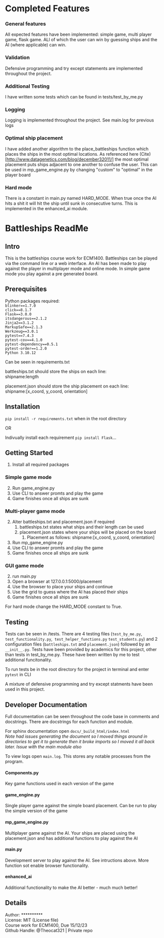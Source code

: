 # Completed Features

### General features
All expected features have been implemented: simple game, multi player game, flask game. ALl of which the user can win by guessing ships and the AI (where applicable) can win. 

### Validation
Defensive programming and try except statements are implemented throughout the project.

### Additional Testing
I have written some tests which can be found in tests/test_by_me.py

### Logging
Logging is implemented throughout the project. See main.log for previous logs

### Optimal ship placement
I have added another algorithm to the place_battleships function which places the ships in the most optimal locations. As referenced here (Cite)[http://www.datagenetics.com/blog/december32011/] the most optimal placement puts ships adjacent to one another to confuse the user. This can be used in mp_game_engine.py by changing "custom" to "optimal" in the player board

### Hard mode
There is a constant in main.py named HARD_MODE. When true once the AI hits a shit it will hit the ship until sunk in consecutive turns. This is implemented in the enhanced_ai module.

# Battleships ReadMe

## Intro
This is the battleships course work for ECM1400. Battleships can be played via the command line or a web interface. An AI has been made to play against the player in multiplayer mode and online mode. In simple game mode you play against a pre generated board. 

## Prerequisites

Python packages required:<br>
`blinker==1.7.0` <br>
`click==8.1.7`<br>
`Flask==3.0.0`<br>
`itsdangerous==2.1.2` <br>
`Jinja2==3.1.2`<br>
`MarkupSafe==2.1.3`<br>
`Werkzeug==3.0.1`<br>
`pytest==7.4.3`<br>
`pytest-cov==4.1.0`<br>
`pytest-dependency==0.5.1`<br>
`pytest-order==1.2.0`<br>
`Python 3.10.12`

Can be seen in requirements.txt

battleships.txt should store the ships on each line:<br>
shipname:length

placement.json should store the ship placement on each line:<br>
shipname:[x_coord, y_coord, orientation] 

## Installation

`pip install -r requirements.txt` when in the root directory

OR

Indivually install each requirement
`pip install Flask`...

## Getting Started
1. Install all required packages

### Simple game mode
2. Run game_engine.py
3. Use CLI to answer promts and play the game
4. Game finishes once all ships are sunk

### Multi-player game mode
2. Alter battleships.txt and placement.json if required
    1. battleships.txt states what ships and their length can be used
    2. placement.json states where your ships will be placed on the board
        1. Placement as follows: shipname:[x_coord, y_coord, orientation]
3. Run mp_game_engine.py
4. Use CLI to answer promts and play the game
5. Game finishes once all ships are sunk

### GUI game mode
2. run main.py
3. Open a browser at 127.0.0.1:5000/placement
4. Use the browser to place your ships and continue
5. Use the grid to guess where the AI has placed their ships
6. Game finishes once all ships are sunk

For hard mode change the HARD_MODE constant to True.

## Testing
Tests can be seen in /tests. There are 4 testing files (`test_by_me.py`, `test_functionality.py`,` test_helper_functions.py` `test_students.py`) and 2 configuration files (`battleships.txt` and `placement.json`) followed by an `__init__.py`. Tests have been provided by academics for this project, other than tests in test_by_me.py. These have been written by me to test additional funcitonality. 

To run tests be in the root directory for the project in terminal and enter `pytest` in CLI

A mixture of defensive programming and try except statments have been used in this project. 

## Developer Documentation
Full documentation can be seen throughout the code base in comments and docstrings. There are docstrings for each function and module. 

For sphinx documentation open `docs/_build_html/index.html`<br>
*Note had issues generating the document so I moved things around in directories to get it to generate then it broke imports so I moved it all back later. Issue with the main module also*

To view logs open `main.log`. This stores any notable processes from the program.

#### Components.py
Key game functions used in each version of the game

#### game_engine.py
Single player game against the simple board placement. Can be run to play the simple version of the game

#### mp_game_engine.py
Multiplayer game against the AI. Your ships are placed using the placement.json and has additional functions to play against the AI

#### main.py
Development server to play against the AI. See intructions above. More function sot enable browser functionality.

#### enhanced_ai
Additional functionality to make the AI better - much much better!

## Details
Author: ********** <br>
License: MIT (License file)<br>
Course work for ECM1400, Due 15/12/23 <br>
Github Handle: @Theocat321 | Private repo